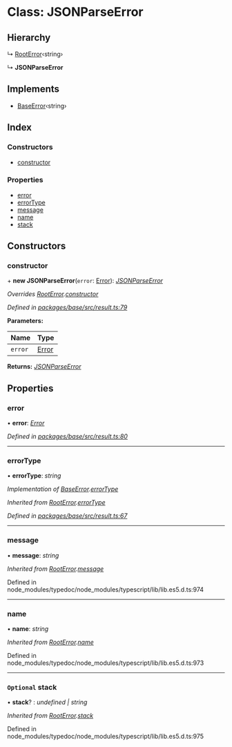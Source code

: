 # Class: JSONParseError

## Hierarchy

  ↳ [RootError](_base_src_result_.rooterror.md)‹string›

  ↳ **JSONParseError**

## Implements

* [BaseError](../interfaces/_base_src_result_.baseerror.md)‹string›

## Index

### Constructors

* [constructor](_base_src_result_.jsonparseerror.md#constructor)

### Properties

* [error](_base_src_result_.jsonparseerror.md#error)
* [errorType](_base_src_result_.jsonparseerror.md#errortype)
* [message](_base_src_result_.jsonparseerror.md#message)
* [name](_base_src_result_.jsonparseerror.md#name)
* [stack](_base_src_result_.jsonparseerror.md#optional-stack)

## Constructors

###  constructor

\+ **new JSONParseError**(`error`: [Error](_base_src_result_.rooterror.md#static-error)): *[JSONParseError](_base_src_result_.jsonparseerror.md)*

*Overrides [RootError](_base_src_result_.rooterror.md).[constructor](_base_src_result_.rooterror.md#constructor)*

*Defined in [packages/base/src/result.ts:79](https://github.com/celo-org/celo-monorepo/blob/master/packages/base/src/result.ts#L79)*

**Parameters:**

Name | Type |
------ | ------ |
`error` | [Error](_base_src_result_.rooterror.md#static-error) |

**Returns:** *[JSONParseError](_base_src_result_.jsonparseerror.md)*

## Properties

###  error

• **error**: *[Error](_base_src_result_.rooterror.md#static-error)*

*Defined in [packages/base/src/result.ts:80](https://github.com/celo-org/celo-monorepo/blob/master/packages/base/src/result.ts#L80)*

___

###  errorType

• **errorType**: *string*

*Implementation of [BaseError](../interfaces/_base_src_result_.baseerror.md).[errorType](../interfaces/_base_src_result_.baseerror.md#errortype)*

*Inherited from [RootError](_base_src_result_.rooterror.md).[errorType](_base_src_result_.rooterror.md#errortype)*

*Defined in [packages/base/src/result.ts:67](https://github.com/celo-org/celo-monorepo/blob/master/packages/base/src/result.ts#L67)*

___

###  message

• **message**: *string*

*Inherited from [RootError](_base_src_result_.rooterror.md).[message](_base_src_result_.rooterror.md#message)*

Defined in node_modules/typedoc/node_modules/typescript/lib/lib.es5.d.ts:974

___

###  name

• **name**: *string*

*Inherited from [RootError](_base_src_result_.rooterror.md).[name](_base_src_result_.rooterror.md#name)*

Defined in node_modules/typedoc/node_modules/typescript/lib/lib.es5.d.ts:973

___

### `Optional` stack

• **stack**? : *undefined | string*

*Inherited from [RootError](_base_src_result_.rooterror.md).[stack](_base_src_result_.rooterror.md#optional-stack)*

Defined in node_modules/typedoc/node_modules/typescript/lib/lib.es5.d.ts:975
